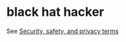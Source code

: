 # black hat hacker

See [Security, safety, and privacy terms](https://worldready.cloudapp.net/Styleguide/Read?id=2700&topicid=26894)

